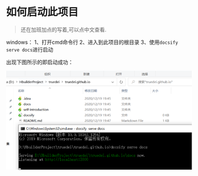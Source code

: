 # 如何启动此项目

> 还在加班加点的写着,可以点中文查看.


windows：
1、打开cmd命令行
2、进入到此项目的根目录
3、使用`docsify serve docs`进行启动



出现下图所示的即启动成功：

![image-20201219194817565](pic/image-20201219194817565.png)



